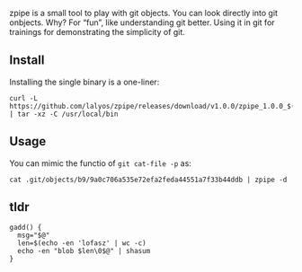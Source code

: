 zpipe is a small tool to play with git objects. You can look directly into git onbjects. Why?
For “fun”, like understanding git better. Using it in git for trainings for demonstrating the simplicity of git.

## Install

Installing the single binary is a one-liner:
```
curl -L https://github.com/lalyos/zpipe/releases/download/v1.0.0/zpipe_1.0.0_$(uname)_x86_64.tgz | tar -xz -C /usr/local/bin
```

## Usage

You can mimic the functio of `git cat-file -p` as:
```
cat .git/objects/b9/9a0c706a535e72efa2feda44551a7f33b44ddb | zpipe -d
```
## tldr

```
gadd() {
  msg="$@"
  len=$(echo -en 'lofasz' | wc -c)
  echo -en "blob $len\0$@" | shasum
}
```
